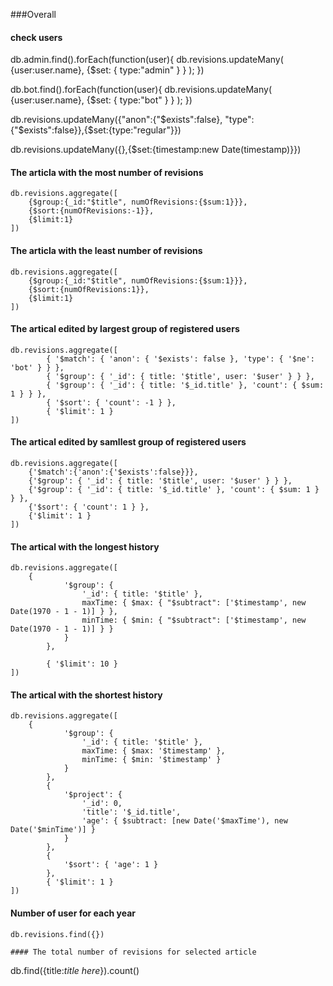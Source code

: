 ###Overall

#### check users

db.admin.find().forEach(function(user){
    db.revisions.updateMany(
            {user:user.name},
            {$set:
                {
                    type:"admin"
                }
            }
        );
})

db.bot.find().forEach(function(user){
    db.revisions.updateMany(
            {user:user.name},
            {$set:
                {
                    type:"bot"
                }
            }
        );
})

db.revisions.updateMany({"anon":{"$exists":false}, "type":{"$exists":false}},{$set:{type:"regular"}})

db.revisions.updateMany({},{$set:{timestamp:new Date(timestamp)}})
#### The articla with the most number of revisions
```
db.revisions.aggregate([
    {$group:{_id:"$title", numOfRevisions:{$sum:1}}},
    {$sort:{numOfRevisions:-1}},
    {$limit:1}
])
```

#### The articla with the least number of revisions
```
db.revisions.aggregate([
    {$group:{_id:"$title", numOfRevisions:{$sum:1}}},
    {$sort:{numOfRevisions:1}},
    {$limit:1}
])
```

#### The artical edited by largest group of registered users

```
db.revisions.aggregate([
        { '$match': { 'anon': { '$exists': false }, 'type': { '$ne': 'bot' } } },
        { '$group': { '_id': { title: '$title', user: '$user' } } },
        { '$group': { '_id': { title: '$_id.title' }, 'count': { $sum: 1 } } },
        { '$sort': { 'count': -1 } },
        { '$limit': 1 }
])
```

#### The artical edited by samllest group of registered users

```
db.revisions.aggregate([
    {'$match':{'anon':{'$exists':false}}},
    {'$group': { '_id': { title: '$title', user: '$user' } } },
    {'$group': { '_id': { title: '$_id.title' }, 'count': { $sum: 1 } } },
    {'$sort': { 'count': 1 } },
    {'$limit': 1 }
])
```

#### The artical with the longest history

```
db.revisions.aggregate([
    {
            '$group': {
                '_id': { title: '$title' },
                maxTime: { $max: { "$subtract": ['$timestamp', new Date(1970 - 1 - 1)] } },
                minTime: { $min: { "$subtract": ['$timestamp', new Date(1970 - 1 - 1)] } }
            }
        },
        
        { '$limit': 10 }
])
```

#### The artical with the shortest history

```
db.revisions.aggregate([
    {
            '$group': {
                '_id': { title: '$title' },
                maxTime: { $max: '$timestamp' },
                minTime: { $min: '$timestamp' }
            }
        },
        {
            '$project': {
                '_id': 0,
                'title': '$_id.title',
                'age': { $subtract: [new Date('$maxTime'), new Date('$minTime')] }
            }
        },
        {
            '$sort': { 'age': 1 }
        },
        { '$limit': 1 }
])
```

#### Number of user for each year

```
db.revisions.find({})

#### The total number of revisions for selected article

```
db.find({title:*title here*}).count()
```
